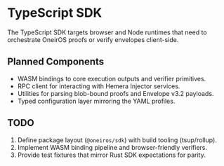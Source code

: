 # TypeScript SDK

The TypeScript SDK targets browser and Node runtimes that need to orchestrate OneirOS proofs or verify envelopes client-side.

## Planned Components

- WASM bindings to core execution outputs and verifier primitives.
- RPC client for interacting with Hemera Injector services.
- Utilities for parsing blob-bound proofs and Envelope v3.2 payloads.
- Typed configuration layer mirroring the YAML profiles.

## TODO

1. Define package layout (`@oneiros/sdk`) with build tooling (tsup/rollup).
2. Implement WASM binding pipeline and browser-friendly verifiers.
3. Provide test fixtures that mirror Rust SDK expectations for parity.
